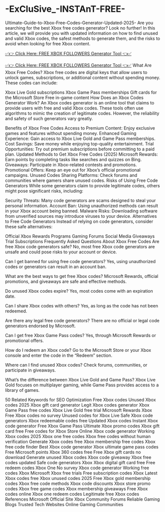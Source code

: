 # -ExCluSive_-INSTAnT-FREE-
Ultimate-Guide-to-Xbox-Free-Codes-Generator-Updated-2025-
Are you searching for the best Xbox free codes generator? Look no further! In this article, we will provide you with updated information on how to find unused and valid Xbox codes, the safest methods to generate them, and the risks to avoid when looking for free Xbox content.

[✅👉 Click Here: FREE XBOX FOLLOWERS Generator Tool 👈✅](https://www.aeroned.com/getmedia/99a7fc84-0d1d-4b1c-b80f-7077afdf1dde/allgiftra.html.aspx)

[✅👉 Click Here: FREE XBOX FOLLOWERS Generator Tool 👈✅](https://www.aeroned.com/getmedia/99a7fc84-0d1d-4b1c-b80f-7077afdf1dde/allgiftra.html.aspx)
What Are Xbox Free Codes?
Xbox free codes are digital keys that allow users to unlock games, subscriptions, or additional content without spending money. These codes can include:

Xbox Live Gold subscriptions
Xbox Game Pass memberships
Gift cards for the Microsoft Store
Free in-game content
How Does an Xbox Codes Generator Work?
An Xbox codes generator is an online tool that claims to provide users with free and valid Xbox codes. These tools often use algorithms to mimic the creation of legitimate codes. However, the reliability and safety of such generators vary greatly.

Benefits of Xbox Free Codes
Access to Premium Content: Enjoy exclusive games and features without spending money.
Enhanced Gaming Experience: Gain access to Xbox Live Gold and Game Pass memberships.
Cost Savings: Save money while enjoying top-quality entertainment.
Trial Opportunities: Try out premium subscriptions before committing to a paid plan.
Updated Methods to Get Xbox Free Codes (2025)
Microsoft Rewards: Earn points by completing tasks like searches and quizzes on Bing.
Giveaways: Participate in Xbox-related contests and promotions.
Promotional Offers: Keep an eye out for Xbox’s official promotional campaigns.
Unused Codes Sharing Platforms: Check forums and communities where gamers share unused codes.
Risks of Using Free Code Generators
While some generators claim to provide legitimate codes, others might pose significant risks, including:

Security Threats: Many code generators are scams designed to steal your personal information.
Account Ban: Using unauthorized methods can result in your Xbox account being banned.
Malware Risks: Downloading software from unverified sources may introduce viruses to your device.
Alternatives to Free Code Generators
Instead of relying on code generators, consider these safe alternatives:

Official Xbox Rewards Programs
Gaming Forums
Social Media Giveaways
Trial Subscriptions
Frequently Asked Questions About Xbox Free Codes
Are free Xbox code generators safe? No, most free Xbox code generators are unsafe and could pose risks to your account or device.

Can I get banned for using free code generators? Yes, using unauthorized codes or generators can result in an account ban.

What are the best ways to get free Xbox codes? Microsoft Rewards, official promotions, and giveaways are safe and effective methods.

Do unused Xbox codes expire? Yes, most codes come with an expiration date.

Can I share Xbox codes with others? Yes, as long as the code has not been redeemed.

Are there any legal free code generators? There are no official or legal code generators endorsed by Microsoft.

Can I get free Xbox Game Pass codes? Yes, through Microsoft Rewards or promotional offers.

How do I redeem an Xbox code? Go to the Microsoft Store or your Xbox console and enter the code in the “Redeem” section.

Where can I find unused Xbox codes? Check forums, communities, or participate in giveaways.

What’s the difference between Xbox Live Gold and Game Pass? Xbox Live Gold focuses on multiplayer gaming, while Game Pass provides access to a library of games.

50 Related Keywords for SEO Optimization
Free Xbox codes
Unused Xbox codes 2025
Xbox gift card generator
Legit Xbox codes generator
Xbox Game Pass free codes
Xbox Live Gold free trial
Microsoft Rewards Xbox
Free Xbox codes no survey
Unused codes for Xbox Live
Safe Xbox code generators
Xbox redeemable codes free
Updated Xbox codes
Instant Xbox code generator
Free Xbox Game Pass Ultimate
Xbox promo codes
Xbox gift card free
Free codes for Xbox Store
Online Xbox code generator
Working Xbox codes 2025
Xbox one free codes
Xbox free codes without human verification
Generate Xbox codes free
Xbox membership free codes
Xbox free code finder
Best Xbox code generator
Xbox ultimate game pass codes
Free Microsoft points
Xbox 360 codes free
Free Xbox gift cards no download
Generate unused Xbox codes
Xbox code giveaway
Xbox free codes updated
Safe code generators Xbox
Xbox digital gift card free
Free redeem codes Xbox One
No survey Xbox code generator
Working free codes Xbox
Microsoft Xbox free trials
Free subscription codes Xbox
Latest Xbox codes free
Xbox unused codes 2025
Free Xbox gold membership codes
Xbox free code methods
Xbox code discounts
Xbox store promo codes
Xbox free game codes
Xbox membership giveaways
Free Xbox codes online
Xbox one redeem codes
Legitimate free Xbox codes
References
Microsoft Official Site
Xbox Community Forums
Reliable Gaming Blogs
Trusted Tech Websites
Online Gaming Communities

